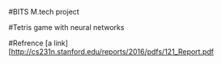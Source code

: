 #BITS M.tech project



#Tetris game with neural networks




#Refrence 
[a link][http://cs231n.stanford.edu/reports/2016/pdfs/121_Report.pdf
